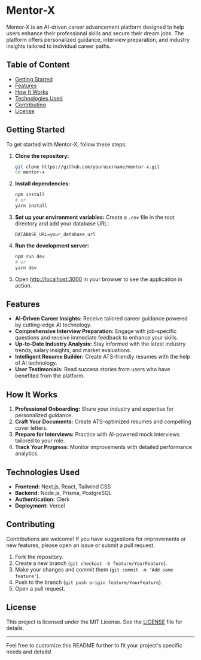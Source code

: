 # Mentor-X

Mentor-X is an AI-driven career advancement platform designed to help users enhance their professional skills and secure their dream jobs. The platform offers personalized guidance, interview preparation, and industry insights tailored to individual career paths.

## Table of Content

- [Getting Started](#getting-started)
- [Features](#features)
- [How It Works](#how-it-works)
- [Technologies Used](#technologies-used)
- [Contributing](#contributing)
- [License](#license)

## Getting Started

To get started with Mentor-X, follow these steps:

1. **Clone the repository:**
   ```bash
   git clone https://github.com/yourusername/mentor-x.git
   cd mentor-x
   ```

2. **Install dependencies:**
   ```bash
   npm install
   # or
   yarn install
   ```

3. **Set up your environment variables:**
   Create a `.env` file in the root directory and add your database URL:
   ```
   DATABASE_URL=your_database_url
   ```

4. **Run the development server:**
   ```bash
   npm run dev
   # or
   yarn dev
   ```

5. Open [http://localhost:3000](http://localhost:3000) in your browser to see the application in action.

## Features

- **AI-Driven Career Insights:** Receive tailored career guidance powered by cutting-edge AI technology.
- **Comprehensive Interview Preparation:** Engage with job-specific questions and receive immediate feedback to enhance your skills.
- **Up-to-Date Industry Analysis:** Stay informed with the latest industry trends, salary insights, and market evaluations.
- **Intelligent Resume Builder:** Create ATS-friendly resumes with the help of AI technology.
- **User Testimonials:** Read success stories from users who have benefited from the platform.

## How It Works

1. **Professional Onboarding:** Share your industry and expertise for personalized guidance.
2. **Craft Your Documents:** Create ATS-optimized resumes and compelling cover letters.
3. **Prepare for Interviews:** Practice with AI-powered mock interviews tailored to your role.
4. **Track Your Progress:** Monitor improvements with detailed performance analytics.

## Technologies Used

- **Frontend:** Next.js, React, Tailwind CSS
- **Backend:** Node.js, Prisma, PostgreSQL
- **Authentication:** Clerk
- **Deployment:** Vercel

## Contributing

Contributions are welcome! If you have suggestions for improvements or new features, please open an issue or submit a pull request.

1. Fork the repository.
2. Create a new branch (`git checkout -b feature/YourFeature`).
3. Make your changes and commit them (`git commit -m 'Add some feature'`).
4. Push to the branch (`git push origin feature/YourFeature`).
5. Open a pull request.

## License

This project is licensed under the MIT License. See the [LICENSE](LICENSE) file for details.

---

Feel free to customize this README further to fit your project's specific needs and details!